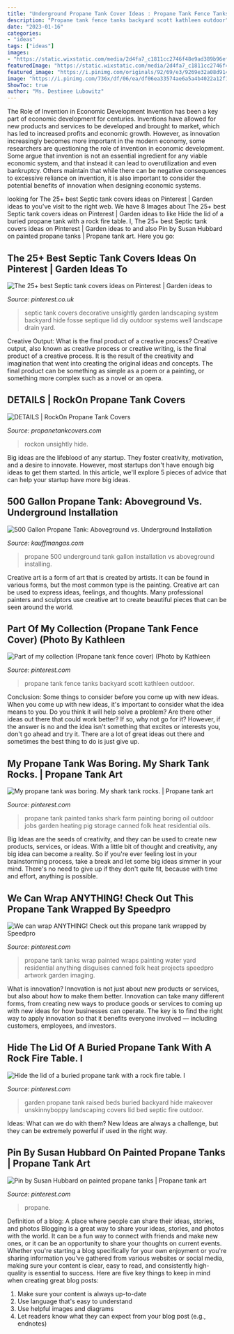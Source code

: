 ```yaml
---
title: "Underground Propane Tank Cover Ideas : Propane Tank Fence Tanks Backyard Scott Kathleen Outdoor"
description: "Propane tank fence tanks backyard scott kathleen outdoor"
date: "2023-01-16"
categories:
- "ideas"
tags: ["ideas"]
images:
- "https://static.wixstatic.com/media/2d4fa7_c1811cc2746f48e9ad389b96efd69b5b~mv2_d_6000_4000_s_4_2.jpeg/v1/fill/w_561,h_374,al_c,q_80,usm_0.66_1.00_0.01/fullsizeoutput_c920.jpeg"
featuredImage: "https://static.wixstatic.com/media/2d4fa7_c1811cc2746f48e9ad389b96efd69b5b~mv2_d_6000_4000_s_4_2.jpeg/v1/fill/w_561,h_374,al_c,q_80,usm_0.66_1.00_0.01/fullsizeoutput_c920.jpeg"
featured_image: "https://i.pinimg.com/originals/92/69/e3/9269e32a08d91473facbfd626847ff2e.jpg"
image: "https://i.pinimg.com/736x/df/06/ea/df06ea33574ae6a5a4b4022a12f1a4ea--tank.jpg"
ShowToc: true
author: "Ms. Destinee Lubowitz"
---
```



The Role of Invention in Economic Development
Invention has been a key part of economic development for centuries. Inventions have allowed for new products and services to be developed and brought to market, which has led to increased profits and economic growth. 
However, as innovation increasingly becomes more important in the modern economy, some researchers are questioning the role of invention in economic development. Some argue that invention is not an essential ingredient for any viable economic system, and that instead it can lead to overutilization and even bankruptcy. Others maintain that while there can be negative consequences to excessive reliance on invention, it is also important to consider the potential benefits of innovation when designing economic systems.

	

		
looking for The 25+ best Septic tank covers ideas on Pinterest | Garden ideas to you've visit to the right web. We have 8 Images about The 25+ best Septic tank covers ideas on Pinterest | Garden ideas to like Hide the lid of a buried propane tank with a rock fire table. I, The 25+ best Septic tank covers ideas on Pinterest | Garden ideas to and also Pin by Susan Hubbard on painted propane tanks | Propane tank art. Here you go:
		
    
## The 25+ Best Septic Tank Covers Ideas On Pinterest | Garden Ideas To

<img loading=lazy src="https://i.pinimg.com/originals/2c/f0/58/2cf058396296932946533d1b205f9766.jpg" onerror="this.onerror=null;this.src='https://tse2.mm.bing.net/th?id=OIP.38P_sUBGAk9go-eh44DwlQHaJ4&amp;pid=15.1';" alt="The 25+ best Septic tank covers ideas on Pinterest | Garden ideas to">

_Source: pinterest.co.uk_

>septic tank covers decorative unsightly garden landscaping system backyard hide fosse septique lid diy outdoor systems well landscape drain yard. 

	

Creative Output: What is the final product of a creative process?
Creative output, also known as creative process or creative writing, is the final product of a creative process. It is the result of the creativity and imagination that went into creating the original ideas and concepts. The final product can be something as simple as a poem or a painting, or something more complex such as a novel or an opera.

    
## DETAILS | RockOn Propane Tank Covers

<img loading=lazy src="https://static.wixstatic.com/media/2d4fa7_c1811cc2746f48e9ad389b96efd69b5b~mv2_d_6000_4000_s_4_2.jpeg/v1/fill/w_561,h_374,al_c,q_80,usm_0.66_1.00_0.01/fullsizeoutput_c920.jpeg" onerror="this.onerror=null;this.src='https://tse1.mm.bing.net/th?id=OIP.rIq1qIMRbiEmF7AhfnrvsgHaE8&amp;pid=15.1';" alt="DETAILS | RockOn Propane Tank Covers">

_Source: propanetankcovers.com_

>rockon unsightly hide. 

	

Big ideas are the lifeblood of any startup. They foster creativity, motivation, and a desire to innovate. However, most startups don't have enough big ideas to get them started. In this article, we'll explore 5 pieces of advice that can help your startup have more big ideas.

    
## 500 Gallon Propane Tank: Aboveground Vs. Underground Installation

<img loading=lazy src="https://www.kauffmangas.com/wp-content/uploads/2018/03/CTA-Free-Underground-Propane-Installation-1.png" onerror="this.onerror=null;this.src='https://tse2.mm.bing.net/th?id=OIP.khmWiv2JBLDiVx4ALz7IVgHaEy&amp;pid=15.1';" alt="500 Gallon Propane Tank: Aboveground vs. Underground Installation">

_Source: kauffmangas.com_

>propane 500 underground tank gallon installation vs aboveground installing. 

	

Creative art is a form of art that is created by artists. It can be found in various forms, but the most common type is the painting. Creative art can be used to express ideas, feelings, and thoughts. Many professional painters and sculptors use creative art to create beautiful pieces that can be seen around the world.

    
## Part Of My Collection (Propane Tank Fence Cover) (Photo By Kathleen

<img loading=lazy src="https://i.pinimg.com/originals/92/69/e3/9269e32a08d91473facbfd626847ff2e.jpg" onerror="this.onerror=null;this.src='https://tse3.mm.bing.net/th?id=OIP.wBYXFE6e2Fdgpmh6BTOdMAHaGS&amp;pid=15.1';" alt="Part of my collection (Propane tank fence cover) (Photo by Kathleen">

_Source: pinterest.com_

>propane tank fence tanks backyard scott kathleen outdoor. 

	

Conclusion: Some things to consider before you come up with new ideas.
When you come up with new ideas, it's important to consider what the idea means to you. Do you think it will help solve a problem? Are there other ideas out there that could work better? If so, why not go for it? However, if the answer is no and the idea isn't something that excites or interests you, don't go ahead and try it. There are a lot of great ideas out there and sometimes the best thing to do is just give up.

    
## My Propane Tank Was Boring. My Shark Tank Rocks. | Propane Tank Art

<img loading=lazy src="https://i.pinimg.com/originals/85/53/c9/8553c9d575f217d122be0cabe34a6473.jpg" onerror="this.onerror=null;this.src='https://tse2.mm.bing.net/th?id=OIP.bIyVoeLpjjfEoG5C82TJxwHaHa&amp;pid=15.1';" alt="My propane tank was boring. My shark tank rocks. | Propane tank art">

_Source: pinterest.com_

>propane tank painted tanks shark farm painting boring oil outdoor jobs garden heating pig storage canned folk heat residential oils. 

	

Big Ideas are the seeds of creativity, and they can be used to create new products, services, or ideas. With a little bit of thought and creativity, any big idea can become a reality. So if you're ever feeling lost in your brainstorming process, take a break and let some big ideas simmer in your mind. There's no need to give up if they don't quite fit, because with time and effort, anything is possible.

    
## We Can Wrap ANYTHING! Check Out This Propane Tank Wrapped By Speedpro

<img loading=lazy src="https://i.pinimg.com/originals/4b/cb/1d/4bcb1d79c3859616a1a95271734cddf9.jpg" onerror="this.onerror=null;this.src='https://tse4.mm.bing.net/th?id=OIP.9Dr4up00vsWv_Yb9916YmQHaFj&amp;pid=15.1';" alt="We can wrap ANYTHING! Check out this propane tank wrapped by Speedpro">

_Source: pinterest.com_

>propane tank tanks wrap painted wraps painting water yard residential anything disguises canned folk heat projects speedpro artwork garden imaging. 

	

What is innovation?
Innovation is not just about new products or services, but also about how to make them better. Innovation can take many different forms, from creating new ways to produce goods or services to coming up with new ideas for how businesses can operate. The key is to find the right way to apply innovation so that it benefits everyone involved ― including customers, employees, and investors.

    
## Hide The Lid Of A Buried Propane Tank With A Rock Fire Table. I

<img loading=lazy src="https://i.pinimg.com/originals/f4/71/31/f4713139313bd536f3fd1212057050eb.jpg" onerror="this.onerror=null;this.src='https://tse1.mm.bing.net/th?id=OIP.DBJ0qGN6MDfNJDmNnSBHKgHaJ3&amp;pid=15.1';" alt="Hide the lid of a buried propane tank with a rock fire table. I">

_Source: pinterest.com_

>garden propane tank raised beds buried backyard hide makeover unskinnyboppy landscaping covers lid bed septic fire outdoor. 

	

Ideas: What can we do with them?
New Ideas are always a challenge, but they can be extremely powerful if used in the right way.

    
## Pin By Susan Hubbard On Painted Propane Tanks | Propane Tank Art

<img loading=lazy src="https://i.pinimg.com/736x/df/06/ea/df06ea33574ae6a5a4b4022a12f1a4ea--tank.jpg" onerror="this.onerror=null;this.src='https://tse2.mm.bing.net/th?id=OIP.nouAdlWbyhSVf4_OER16kAHaFj&amp;pid=15.1';" alt="Pin by Susan Hubbard on painted propane tanks | Propane tank art">

_Source: pinterest.com_

>propane. 

	

Definition of a blog: A place where people can share their ideas, stories, and photos
Blogging is a great way to share your ideas, stories, and photos with the world. It can be a fun way to connect with friends and make new ones, or it can be an opportunity to share your thoughts on current events. Whether you're starting a blog specifically for your own enjoyment or you're sharing information you've gathered from various websites or social media, making sure your content is clear, easy to read, and consistently high-quality is essential to success. Here are five key things to keep in mind when creating great blog posts: 
1. Make sure your content is always up-to-date 
2. Use language that's easy to understand 
3. Use helpful images and diagrams 
4. Let readers know what they can expect from your blog post (e.g., endnotes) 

